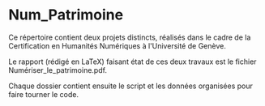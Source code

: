 # Num_Patrimoine

Ce répertoire contient deux projets distincts, réalisés dans le cadre de la Certification en Humanités Numériques à l'Université de Genève. 

Le rapport (rédigé en LaTeX) faisant état de ces deux travaux est le fichier Numériser_le_patrimoine.pdf. 

Chaque dossier contient ensuite le script et les données organisées pour faire tourner le code.
